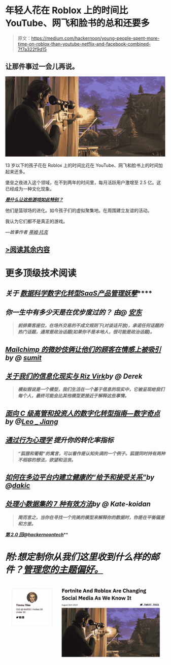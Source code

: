 # 年轻人花在 Roblox 上的时间比 YouTube、网飞和脸书的总和还要多

> 原文：<https://medium.com/hackernoon/young-people-spent-more-time-on-roblox-than-youtube-netflix-and-facebook-combined-7f7a322f9d15>

## 让那件事过一会儿再说。

[![](img/943a60a7936340263e8adda00b7e5f26.png)](https://hackernoon.com/fortnite-and-roblox-are-changing-social-media-as-we-know-it-joc531pl)

13 岁以下的孩子花在 Roblox 上的时间比花在 YouTube、网飞和脸书上的时间加起来还多。

堡垒之夜进入这个领域，在不到两年的时间里，每月活跃用户激增至 2.5 亿。这已经成为一种文化现象。

[***是什么让这些游戏如此特别？***](https://hackernoon.com/fortnite-and-roblox-are-changing-social-media-as-we-know-it-joc531pl)

他们是篮球场的进化。如今孩子们的虚拟聚集地。在周围建立友谊的活动。

我认为它们都不是真正的游戏。

*—故事作者* [*蒂姆·托克*](https://hackernoon.com/@timmutoke)

## [>阅读其余内容](https://hackernoon.com/fortnite-and-roblox-are-changing-social-media-as-we-know-it-joc531pl)

# 更多顶级技术阅读

## *关于* [*数据科学*](https://hackernoon.com/tagged/data-science)*[*数字化转型*](https://hackernoon.com/tagged/digital-transformation)*[*SaaS*](https://hackernoon.com/tagged/saas)*[*产品管理*](https://hackernoon.com/tagged/product-management)*[*妖孽*](https://hackernoon.com/tagged/uber)****

## ***你一生中有多少天是在优步度过的？ 由@ [安东](https://hackernoon.com/@anton)***

> ***前排乘客座位，在场外交易的不成文规则下(对谈话开放)，承诺任何话题的热门话题，通常是政治话题(如果你不是本地人，很可能是政治话题)。***

## ***[**Mailchimp 的微妙伎俩让他们的顾客在情感上被吸引**](https://hackernoon.com/the-subtle-technique-that-mailchimp-uses-to-emotionally-hook-customers-72463yo2) by @ [sumit](https://hackernoon.com/@sumit)***

## ***[**关于我们的信息化现实与 Riz Virk**](https://hackernoon.com/e61-the-simulation-hypothesis-exploring-the-real-with-riz-virk-e3du3xt8)by @ Derek***

> ***模拟假说是一个模型，我们生活在一个基于信息的现实中，它被呈现给我们每个人，最终可能会比其他模型更接近于解释这些事情。***

## ***[**面向 C 级高管和投资人的数字化转型指南—数字奇点**](https://hackernoon.com/digital-singularity-the-digital-transformation-guide-for-c-level-executives-and-investors-rt1wh30gk)**by @[Leo _ Jiang](https://hackernoon.com/@leo_jiang)*****

## *****[**通过行为心理学**](https://hackernoon.com/levelling-up-through-behavioural-psychology-dpmt3051) 提升你的转化率指标*****

> *****“狐狸和葡萄”的寓言，可以看作是认知失调的一个例子。狐狸同时持有两种不相容的想法，欲望和沮丧。*****

## *****[**如何在多边平台内建立健康的“给予和接受关系”**](https://hackernoon.com/building-digital-products-as-multi-sided-platforms-3713b30oc)**by @[dakic](https://hackernoon.com/@dakic)*******

## *******[**处理小数据集的 7 种有效方法**](https://hackernoon.com/7-effective-ways-to-deal-with-a-small-dataset-2gyl407s)**by @ Kate-koidan*********

> *********简而言之，当你在寻找一个完美的模型来解释你的数据时，你是在平衡偏差和方差。*********

*********[***第 2.0 回***](http://hackernoon.com)*@*[*hackernoontech*](https://hackernoon.com/@natasha)*********

# *********附:想定制你从我们这里收到什么样的邮件？[管理您的主题偏好。](https://hackernoon.us19.list-manage.com/profile?u=b48b0ec2173fecf2586c00e80&id=fa796741e6&e=46d726253d)*********

*********![](img/5cecd235da1524a652633d10deae381e.png)*********
